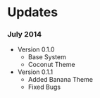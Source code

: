 Updates
======================

### July 2014
* Version 0.1.0
    * Base System
    * Coconut Theme     
* Version 0.1.1
    * Added Banana Theme
    * Fixed Bugs
    
 